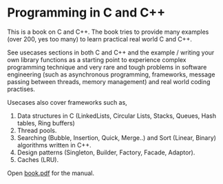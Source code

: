 # Programming in C and C++

This is a book on C and C++. The book tries to provide many examples (over 200, yes too many) to learn practical real world C and C++.

See usecases sections in both C and C++ and the example / writing your own library functions as a starting
point to experience complex programming technique and very rare and tough problems in software engineering (such as asynchronous programming,
frameworks, message passing between threads, memory management) and real world coding practises.

Usecases also cover frameworks such as,

1. Data structures in C (LinkedLists, Circular Lists, Stacks, Queues, Hash tables, Ring buffers)
2. Thread pools.
3. Searching (Bubble, Insertion, Quick, Merge..)  and Sort (Linear, Binary) algorithms written in C++.
4. Design patterns (Singleton, Builder, Factory, Facade, Adaptor).
5. Caches (LRU).

Open [book.pdf](https://github.com/devendranaga/programming-in-C-and-Cpp/blob/main/book.pdf) for the manual.

